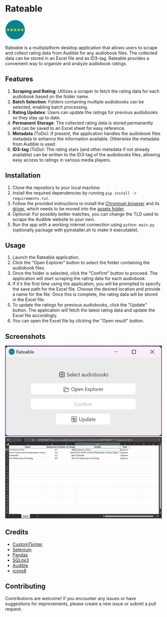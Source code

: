 # Rateable
![Icon](assets/Icons/icons8-f%C3%BCnf-von-f%C3%BCnf-sternen-64.png)

Rateable is a multiplatform desktop application that allows users to scrape and collect rating data from Audible for any audiobook files. The collected data can be stored in an Excel file and as ID3-tag. Rateable provides a convenient way to organize and analyze audiobook ratings.

## Features

1. **Scraping and Rating**: Utilizes a scraper to fetch the rating data for each audiobook based on the folder name.
2. **Batch Selection**: Folders containing multiple audiobooks can be selected, enabling batch processing.
3. **Rating Updates**: Users can update the ratings for previous audiobooks so they stay up to date.
4. **Permanent Storage**: The collected rating data is stored permanently and can be saved to an Excel sheet for easy reference.
5. **Metadata** (ToDo): If present, the application handles the audiobook files metadata to enhance the information available. Otherwise the metadata from Audible is used.
6. **ID3-tag** (ToDo): The rating stars (and other metadata if not already available) can be written to the ID3-tag of the audiobooks files, allowing easy access to ratings in various media players.

## Installation

1. Clone the repository to your local machine.
2. Install the required dependencies by running `pip install -r requirements.txt`.
3. Follow the provided instructions to install the [Chromium browser](https://www.chromium.org/getting-involved/download-chromium) and its [driver](https://chromedriver.chromium.org/downloads), which needs to be moved into the [assets folder](assets/).
4. Optional: For possibly better matches, you can change the TLD used to scrape the Audible website to your own.
5. Run the app with a working internet connection using `python main.py` (optionally package with pyinstaller.sh to make it executable).

## Usage

1. Launch the Rateable application.
2. Click the "Open Explorer" button to select the folder containing the audiobook files.
3. Once the folder is selected, click the "Confirm" button to proceed. The application will start scraping the rating data for each audiobook.
4. If it's the first time using the application, you will be prompted to specify the save path for the Excel file. Choose the desired location and provide a name for the file. Once this is complete, the rating data will be stored in the Excel file.
5. To update the ratings for previous audiobooks, click the "Update" button. The application will fetch the latest rating data and update the Excel file accordingly.
6. You can open the Excel file by clicking the "Open result" button.

## Screenshots

![start-screen](assets/Screenshots/start-screen.png)
![result](assets/Screenshots/result.png)

## Credits

- [CustomTkinter](https://github.com/TomSchimansky/CustomTkinter)
- [Selenium](https://www.selenium.dev/)
- [Pandas](https://pandas.pydata.org/)
- [SQLite3](https://www.sqlite.org/index.html)
- [Audible](https://www.audible.de/)
- [icons8](https://icons8.de/)

## Contributing

Contributions are welcome! If you encounter any issues or have suggestions for improvements, please create a new issue or submit a pull request.